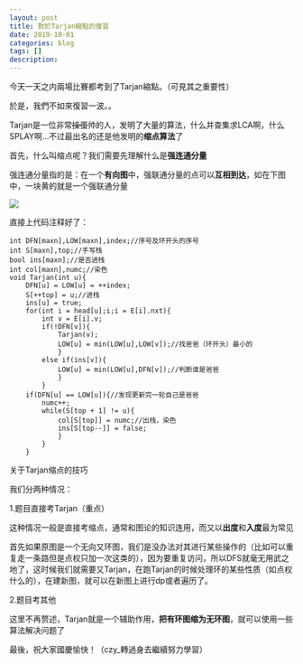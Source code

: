 ```yaml
---
layout: post
title: 對於Tarjan縮點的復習
date: 2019-10-01
categories: blog
tags: []
description: 
---
```


今天一天之内兩場比賽都考到了Tarjan縮點。（可見其之重要性）

於是，我們不如來復習一波。。

<p>Tarjan是一位非常<del>操蛋</del>帅的人，发明了大量的算法，什么并查集求LCA啊，什么SPLAY啊...不过最出名的还是他发明的<strong>缩点算法</strong>了</p>

<p>首先，什么叫缩点呢？我们需要先理解什么是<strong>强连通分量</strong></p>
<p>强连通分量指的是：在一个<strong>有向图</strong>中，强联通分量的点可以<strong>互相到达</strong>，如在下图中，一块黄的就是一个强联通分量</p>
<p><img src="https://timgsa.baidu.com/timg?image&amp;quality=80&amp;size=b9999_10000&amp;sec=1521727943842&amp;di=7b5b01154bc2c0b9f2332f5cf651be95&amp;imgtype=0&amp;src=http%3A%2F%2Fpic002.cnblogs.com%2Fimages%2F2011%2F320166%2F2011080420270658.jpg" /></p>

<p>直接上代码注释好了：</p>

<pre class="cpp"><code>int DFN[maxn],LOW[maxn],index;//序号及环开头的序号
int S[maxn],top;//手写栈
bool ins[maxn];//是否进栈
int col[maxn],numc;//染色
void Tarjan(int u){
    DFN[u] = LOW[u] = ++index;
    S[++top] = u;//进栈
    ins[u] = true;
    for(int i = head[u];i;i = E[i].nxt){
        int v = E[i].v;
        if(!DFN[v]){
            Tarjan(v);
            LOW[u] = min(LOW[u],LOW[v]);//找爸爸（环开头）最小的
            }
        else if(ins[v]){
            LOW[u] = min(LOW[u],DFN[v]);//判断谁是爸爸
            }
        }
    if(DFN[u] == LOW[u]){//发现更新完一轮自己是爸爸
        numc++;
        while(S[top + 1] != u){
            col[S[top]] = numc;//出栈，染色
            ins[S[top--]] = false;
            }
        }
    }</code></pre>
    
    
    
<p>关于Tarjan缩点的技巧</p>


<p>我们分两种情况：</p>
<p>1.题目直接考Tarjan（重点）</p>
<p>这种情况一般是直接考缩点，通常和图论的知识连用，而又以<strong>出度</strong>和<strong>入度</strong>最为常见</p>
<p>首先如果原图是一个无向又环图，我们是没办法对其进行某些操作的（比如可以重复走一条路但是点权只加一次这类的），因为要重复访问，所以DFS就毫无用武之地了，这时候我们就需要又Tarjan，在跑Tarjan的时候处理环的某些性质（如点权什么的），在建新图，就可以在新图上进行dp或者遍历了。</p>
<p>2.题目考其他</p>
<p>这里不再赘述，Tarjan就是一个辅助作用，<strong>把有环图缩为无环图</strong>，就可以使用一些算法解决问题了</p>

<p>最後，祝大家國慶愉快！（czy_轉過身去繼續努力學習）</p>



<script type="text/javascript">var cnzz_protocol = (("https:" == document.location.protocol) ? "https://" : "http://");document.write(unescape("%3Cspan id='cnzz_stat_icon_1278075840'%3E%3C/span%3E%3Cscript src='" + cnzz_protocol + "s4.cnzz.com/z_stat.php%3Fid%3D1278075840%26online%3D2' type='text/javascript'%3E%3C/script%3E"));</script>
<script type="text/javascript">var cnzz_protocol = (("https:" == document.location.protocol) ? "https://" : "http://");document.write(unescape("%3Cspan id='cnzz_stat_icon_1278075840'%3E%3C/span%3E%3Cscript src='" + cnzz_protocol + "s4.cnzz.com/z_stat.php%3Fid%3D1278075840%26show%3Dpic1' type='text/javascript'%3E%3C/script%3E"));</script>



